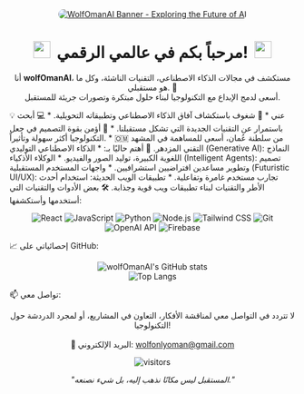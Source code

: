 <div align="center">
<a href="https://github.com/wolfOmanai">
<img src="https://placehold.co/600x250/0f172a/ff007f?text=WolfOmanAI&font=orbitron" alt="WolfOmanAI Banner - Exploring the Future of AI" style="border-radius: 10px;"/>
</a>
</div>
<h1 align="center">
<img src="https://raw.githubusercontent.com/MartinHeinz/MartinHeinz/master/wave.gif" width="30px" style="margin-right: 5px;">
مرحباً بكم في عالمي الرقمي!
<img src="https://raw.githubusercontent.com/MartinHeinz/MartinHeinz/master/wave.gif" width="30px" style="margin-left: 5px;">
</h1>
<p align="center">
أنا <strong>wolfOmanAI</strong>، مستكشف في مجالات الذكاء الاصطناعي، التقنيات الناشئة، وكل ما هو مستقبلي. 🚀
<br/>
أسعى لدمج الإبداع مع التكنولوجيا لبناء حلول مبتكرة وتصورات جريئة للمستقبل.
</p>
💡 عني
 * 🌌 شغوف باستكشاف آفاق الذكاء الاصطناعي وتطبيقاته التحويلية.
 * 💻 أبحث باستمرار عن التقنيات الجديدة التي تشكل مستقبلنا.
 * 🎨 أؤمن بقوة التصميم في جعل التكنولوجيا أكثر سهولة وتأثيراً.
 * 🇴🇲 من سلطنة عُمان، أسعى للمساهمة في المشهد التقني المزدهر.
🔭 أهتم حاليًا بـ:
 * الذكاء الاصطناعي التوليدي (Generative AI): النماذج اللغوية الكبيرة، توليد الصور والفيديو.
 * الوكلاء الأذكياء (Intelligent Agents): تصميم وتطوير مساعدين افتراضيين استشرافيين.
 * واجهات المستخدم المستقبلية (Futuristic UI/UX): تجارب مستخدم غامرة وتفاعلية.
 * تطبيقات الويب الحديثة: استخدام أحدث الأطر والتقنيات لبناء تطبيقات ويب قوية وجذابة.
🛠️ بعض الأدوات والتقنيات التي أستخدمها وأستكشفها:
<p align="center">
<img src="https://img.shields.io/badge/React-20232A?style=for-the-badge&logo=react&logoColor=61DAFB" alt="React"/>
<img src="https://img.shields.io/badge/JavaScript-F7DF1E?style=for-the-badge&logo=javascript&logoColor=black" alt="JavaScript"/>
<img src="https://img.shields.io/badge/Python-3776AB?style=for-the-badge&logo=python&logoColor=white" alt="Python"/>
<img src="https://img.shields.io/badge/Node.js-339933?style=for-the-badge&logo=nodedotjs&logoColor=white" alt="Node.js"/>
<img src="https://img.shields.io/badge/Tailwind_CSS-38B2AC?style=for-the-badge&logo=tailwind-css&logoColor=white" alt="Tailwind CSS"/>
<img src="https://img.shields.io/badge/GIT-E44C30?style=for-the-badge&logo=git&logoColor=white" alt="Git"/>
<img src="https://img.shields.io/badge/OpenAI-412991?style=for-the-badge&logo=openai&logoColor=white" alt="OpenAI API"/>
<img src="https://img.shields.io/badge/Firebase-FFCA28?style=for-the-badge&logo=firebase&logoColor=black" alt="Firebase"/>
</p>
📈 إحصائياتي على GitHub:
<p align="center">
<img src="https://github-readme-stats.vercel.app/api?username=wolfOmanai&show_icons=true&theme=radical&border_color=ff007f&icon_color=ff007f&title_color=ff007f&text_color=e0e0e0&bg_color=0f172a" alt="wolfOmanAI's GitHub stats" />
<br/>
<img src="https://github-readme-stats.vercel.app/api/top-langs/?username=wolfOmanai&layout=compact&theme=radical&border_color=ff007f&title_color=ff007f&text_color=e0e0e0&bg_color=0f172a" alt="Top Langs" />
</p>
📫 تواصل معي:
<p align="center">
لا تتردد في التواصل معي لمناقشة الأفكار، التعاون في المشاريع، أو لمجرد الدردشة حول التكنولوجيا!
<br/><br/>
📧 البريد الإلكتروني: <a href="mailto:wolfonlyoman@gmail.com">wolfonlyoman@gmail.com</a>
<br/>
</p>
<div align="center">
<img src="https://visitor-badge.laobi.icu/badge?page_id=wolfOmanai.wolfOmanai" alt="visitors"/>
</div>
<p align="center">
<i>"المستقبل ليس مكانًا نذهب إليه، بل شيء نصنعه."</i>
</p>
